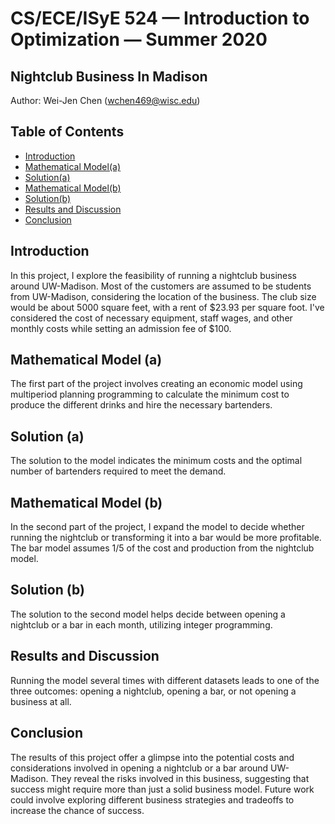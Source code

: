 # CS/ECE/ISyE 524 — Introduction to Optimization — Summer 2020

## Nightclub Business In Madison

Author: Wei-Jen Chen (wchen469@wisc.edu)

## Table of Contents
- [Introduction](#introduction)
- [Mathematical Model(a)](#mathematical-model-a)
- [Solution(a)](#solution-a)
- [Mathematical Model(b)](#mathematical-model-b)
- [Solution(b)](#solution-b)
- [Results and Discussion](#results-and-discussion)
- [Conclusion](#conclusion)

## Introduction
In this project, I explore the feasibility of running a nightclub business around UW-Madison. Most of the customers are assumed to be students from UW-Madison, considering the location of the business. The club size would be about 5000 square feet, with a rent of $23.93 per square foot. I've considered the cost of necessary equipment, staff wages, and other monthly costs while setting an admission fee of $100. 

## Mathematical Model (a)
The first part of the project involves creating an economic model using multiperiod planning programming to calculate the minimum cost to produce the different drinks and hire the necessary bartenders. 

## Solution (a)
The solution to the model indicates the minimum costs and the optimal number of bartenders required to meet the demand.

## Mathematical Model (b)
In the second part of the project, I expand the model to decide whether running the nightclub or transforming it into a bar would be more profitable. The bar model assumes 1/5 of the cost and production from the nightclub model.

## Solution (b)
The solution to the second model helps decide between opening a nightclub or a bar in each month, utilizing integer programming.

## Results and Discussion
Running the model several times with different datasets leads to one of the three outcomes: opening a nightclub, opening a bar, or not opening a business at all. 

## Conclusion
The results of this project offer a glimpse into the potential costs and considerations involved in opening a nightclub or a bar around UW-Madison. They reveal the risks involved in this business, suggesting that success might require more than just a solid business model. Future work could involve exploring different business strategies and tradeoffs to increase the chance of success.

